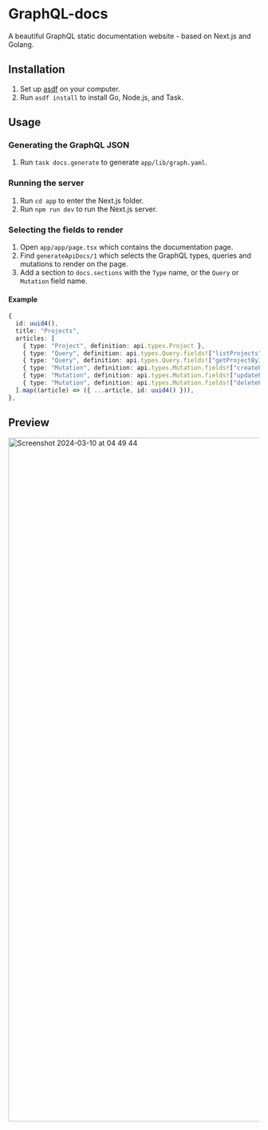 # GraphQL-docs

A beautiful GraphQL static documentation website - based on Next.js and Golang.

## Installation

1. Set up [asdf](https://asdf-vm.com) on your computer.
2. Run `asdf install` to install Go, Node.js, and Task.

## Usage

### Generating the GraphQL JSON

1. Run `task docs.generate` to generate `app/lib/graph.yaml`.

### Running the server

1. Run `cd app` to enter the Next.js folder.
2. Run `npm run dev` to run the Next.js server.

### Selecting the fields to render

1. Open `app/app/page.tsx` which contains the documentation page.
2. Find `generateApiDocs/1` which selects the GraphQL types, queries and mutations to render on the page.
3. Add a section to `docs.sections` with the `Type` name, or the `Query` or `Mutation` field name.

#### Example

```typescript
{
  id: uuid4(),
  title: "Projects",
  articles: [
    { type: "Project", definition: api.types.Project },
    { type: "Query", definition: api.types.Query.fields!["listProjects"] },
    { type: "Query", definition: api.types.Query.fields!["getProjectById"] },
    { type: "Mutation", definition: api.types.Mutation.fields!["createProject"] },
    { type: "Mutation", definition: api.types.Mutation.fields!["updateProject"] },
    { type: "Mutation", definition: api.types.Mutation.fields!["deleteProject"] },
  ].map((article) => ({ ...article, id: uuid4() })),
},
```

## Preview

<img width="1371" alt="Screenshot 2024-03-10 at 04 49 44" src="https://github.com/martinthenth/graphql-docs/assets/9060839/5e0af93d-7167-4a99-a8a2-c953ac36eee2">

